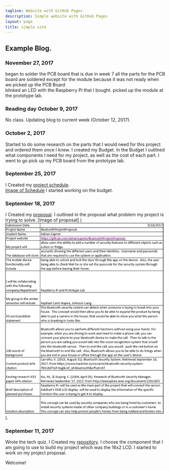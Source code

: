 ```yaml
---
tagline: Website with GitHub Pages
description: Simple website with GitHub Pages
layout: page
title: simple site
---
```


Example Blog.
-------------
### November 27, 2017
began to solder the PCB board that is due in week 7
all the parts for the PCB board are soldered except for the module because it was not ready when we picked up the PCB Board   
blinked an LED with the Raspberry Pi that I bought.
picked up the module at the prototype lab.

### Reading day October 9, 2017
No class.
Updating blog to current week (October 12, 2017).

### October 2, 2017
Started to do some research on the parts that I would need for this project and ordered them once I knew.
I created my Budget. 
In the Budget I outlined what components I need for my project, as well as the cost of each part. 
I went to go pick up my PCB board from the prototype lab.

### September 25, 2017

I Created my [project schedule](https://github.com/adriancaprini/BluetoothProjectProposal-/blob/master/Hardware%20Production%20Project%20Schedule.mpp).  
[Image of Schedule](https://raw.githubusercontent.com/six0four/StudentSenseHat/master/documentation/Week3RubricforProjectSchedule.jpg)
I started working on the budget.

### September 18, 2017

 I Created my [proposal](https://github.com/adriancaprini/BluetoothProjectProposal-/blob/master/ProposalContentStudentNameRev02.pdf).  I outlined in the proposal what problem my project is trying to solve. 
[Image of proposal] (<img src="https://raw.githubusercontent.com/adriancaprini/BluetoothProjectProposal-/master/Hardware%20proposal.PNG" alt="Proposal" width="500" height="600">).

### September 11, 2017

Wrote the tech quiz. 
I Created my [repository](https://github.com/adriancaprini/BluetoothProjectProposal-). 
I choose the component that I am going to use to build my project which was the 16x2 LCD. I started to work on my project proposal. 

Welcome!
